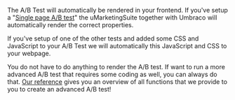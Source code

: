 The A/B Test will automatically be rendered in your frontend. If you've setup a "[Single page A/B test](/a-b-testing/types-of-a-b-tests/single-page-a-b-test/)" the uMarketingSuite together with Umbraco will automatically render the correct properties.

If you've setup of one of the other tests and added some CSS and JavaScript to your A/B Test we will automatically this JavaScript and CSS to your webpage.

You do not have to do anything to render the A/B test. If want to run a more advanced A/B test that requires some coding as well, you can always do that. [Our reference](/a-b-testing/reference/) gives you an overview of all functions that we provide to you to create an advanced A/B test!